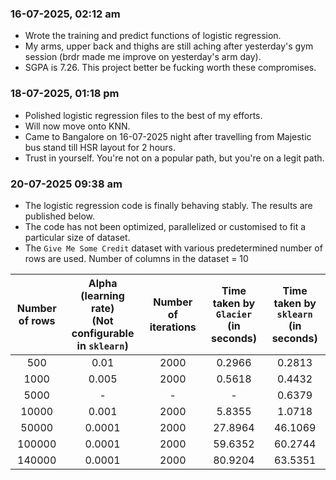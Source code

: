 ### 16-07-2025, 02:12 am 
* Wrote the training and predict functions of logistic regression.
* My arms, upper back and thighs are still aching after yesterday's gym session (brdr made me improve on yesterday's arm day).
* SGPA is 7.26. This project better be fucking worth these compromises.

### 18-07-2025, 01:18 pm
* Polished logistic regression files to the best of my efforts.
* Will now move onto KNN.
* Came to Bangalore on 16-07-2025 night after travelling from Majestic bus stand till HSR layout for 2 hours. 
* Trust in yourself. You're not on a popular path, but you're on a legit path.

### 20-07-2025 09:38 am
* The logistic regression code is finally behaving stably. The results are published below.
* The code has not been optimized, parallelized or customised to fit a particular size of dataset.
* The `Give Me Some Credit` dataset with various predetermined number of rows are used. Number of columns in the dataset = 10

| Number of rows | Alpha (learning rate)<br>(Not configurable in `sklearn`) | Number of iterations | Time taken by `Glacier`<br>(in seconds) | Time taken by `sklearn`<br>(in seconds) |
|:--------------:|:-----:|:--------------------:|:--------------------------------------------:|:--------------------------------------------:|
| 500 | 0.01 | 2000 | 0.2966 | 0.2813|
| 1000 | 0.005 | 2000 | 0.5618 | 0.4432 |
| 5000 | - | - | - | 0.6379 |
| 10000 | 0.001 | 2000 | 5.8355 | 1.0718 |
| 50000 | 0.0001 | 2000 | 27.8964 | 46.1069 |
| 100000 | 0.0001 | 2000 | 59.6352 | 60.2744 |
| 140000 | 0.0001 | 2000 | 80.9204 | 63.5351 |
